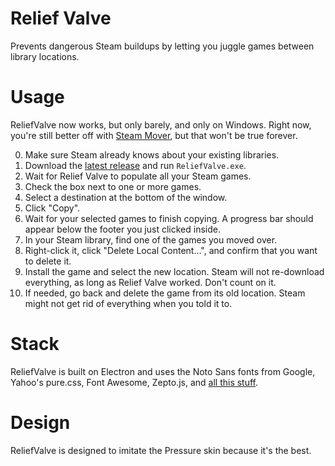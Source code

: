 # Relief Valve
Prevents dangerous Steam buildups by letting you juggle games
between library locations.

# Usage
ReliefValve now works, but only barely, and only on Windows.
Right now, you're still better off with
[Steam Mover][], but that won't
be true forever.

0.  Make sure Steam already knows about your existing libraries.
1.  Download the [latest release][] and run `ReliefValve.exe`.
2.  Wait for Relief Valve to populate all your Steam games.
3.  Check the box next to one or more games.
4.  Select a destination at the bottom of the window.
5.  Click "Copy".
6.  Wait for your selected games to finish copying.
    A progress bar should appear below the footer you just clicked inside.
7.  In your Steam library, find one of the games you moved over.
8.  Right-click it, click "Delete Local Content...", and confirm that you want to delete it.
9.  Install the game and select the new location. Steam will not re-download everything,
    as long as Relief Valve worked. Don't count on it.
10. If needed, go back and delete the game from its old location. Steam might not
    get rid of everything when you told it to.

# Stack
ReliefValve is built on Electron and uses the Noto Sans fonts from Google,
Yahoo's pure.css, Font Awesome, Zepto.js, and
[all this stuff][npm dependencies].

# Design
ReliefValve is designed to imitate the Pressure skin because it's the best.

[Steam Mover]: http://www.traynier.com/software/steammover
[latest release]: https://github.com/mathphreak/ReliefValve/releases/latest
[npm dependencies]: https://github.com/mathphreak/ReliefValve/blob/v0.2.0/package.json#L6-L29

